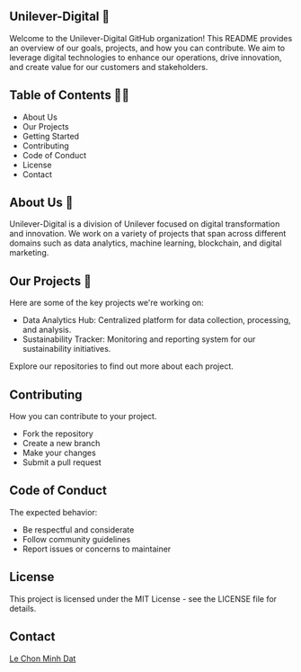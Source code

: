 ## Unilever-Digital 👋
Welcome to the Unilever-Digital GitHub organization! This README provides an overview of our goals, projects, and how you can contribute. We aim to leverage digital technologies to enhance our operations, drive innovation, and create value for our customers and stakeholders.

## Table of Contents 🙋‍♀️
- About Us
- Our Projects
- Getting Started
- Contributing
- Code of Conduct
- License
- Contact


## About Us 🌈

Unilever-Digital is a division of Unilever focused on digital transformation and innovation. We work on a variety of projects that span across different domains such as data analytics, machine learning, blockchain, and digital marketing.

## Our Projects 🧙
Here are some of the key projects we're working on:

- Data Analytics Hub: Centralized platform for data collection, processing, and analysis.
- Sustainability Tracker: Monitoring and reporting system for our sustainability initiatives.

Explore our repositories to find out more about each project.

## Contributing

How you can contribute to your project.

- Fork the repository
- Create a new branch
- Make your changes
- Submit a pull request

## Code of Conduct
The expected behavior:
- Be respectful and considerate
- Follow community guidelines
- Report issues or concerns to maintainer
  
## License
This project is licensed under the MIT License - see the LICENSE file for details.

## Contact

[Le Chon Minh Dat](https://github.com/lcmd65)




